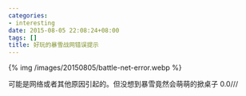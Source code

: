 ```yaml
---
categories:
- interesting
date: 2015-08-05 22:08:24+08:00
tags: []
title: 好玩的暴雪战网错误提示
---
```

{% img /images/20150805/battle-net-error.webp %}

可能是网络或者其他原因引起的。但没想到暴雪竟然会萌萌的掀桌子 0.0///
